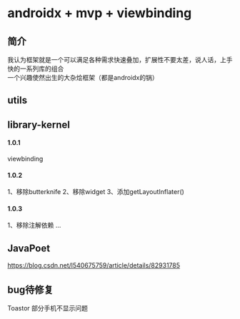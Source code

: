 # androidx + mvp + viewbinding

## 简介
我认为框架就是一个可以满足各种需求快速叠加，扩展性不要太差，说人话，上手快的一系列库的组合<br>
一个兴趣使然出生的大杂烩框架（都是androidx的锅）<br>

## utils

## library-kernel
#### 1.0.1
viewbinding
#### 1.0.2
1、移除butterknife
2、移除widget
3、添加getLayoutInflater()
#### 1.0.3
1、移除注解依赖
...

## JavaPoet
https://blog.csdn.net/l540675759/article/details/82931785

## bug待修复
Toastor 部分手机不显示问题

